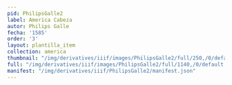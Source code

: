 ```yaml
---
pid: PhilipsGalle2
label: America Cabeza
autor: Philips Galle
fecha: '1585'
order: '3'
layout: plantilla_item
collection: america
thumbnail: "/img/derivatives/iiif/images/PhilipsGalle2/full/250,/0/default.jpg"
full: "/img/derivatives/iiif/images/PhilipsGalle2/full/1140,/0/default.jpg"
manifest: "/img/derivatives/iiif/PhilipsGalle2/manifest.json"
---
```

